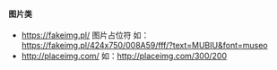 #### 图片类
- https://fakeimg.pl/ 图片占位符 如：https://fakeimg.pl/424x750/008A59/fff/?text=MUBIU&font=museo
- http://placeimg.com/ 如：http://placeimg.com/300/200
